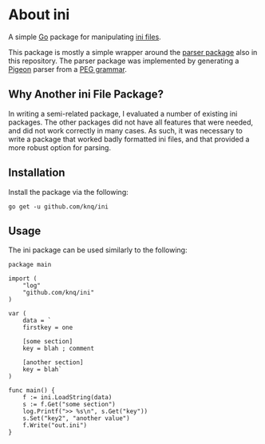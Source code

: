 # About ini #

A simple [Go](http://www.golang.org/project/) package for manipulating 
[ini files](https://en.wikipedia.org/wiki/INI_file).

This package is mostly a simple wrapper around the [parser package](/parser)
also in this repository. The parser package was implemented by generating a 
[Pigeon](https://github.com/PuerkitoBio/pigeon/) parser from a
[PEG grammar](https://en.wikipedia.org/wiki/Parsing_expression_grammar).

## Why Another ini File Package? ##

In writing a semi-related package, I evaluated a number of existing ini
packages. The other packages did not have all features that were needed,
and did not work correctly in many cases. As such, it was necessary to write a
package that worked badly formatted ini files, and that provided a more robust
option for parsing.

## Installation ##

Install the package via the following:

    go get -u github.com/knq/ini

## Usage ##

The ini package can be used similarly to the following:

    package main

    import (
        "log"
        "github.com/knq/ini"
    )

    var (
        data = `
        firstkey = one

        [some section]
        key = blah ; comment

        [another section]
        key = blah`
    )

    func main() {
        f := ini.LoadString(data)
        s := f.Get("some section")
        log.Printf(">> %s\n", s.Get("key"))
        s.Set("key2", "another value")
        f.Write("out.ini")
    }

